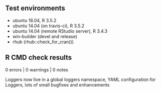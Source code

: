 ## Test environments
* ubuntu 18.04, R 3.5.2
* ubuntu 14.04 (on travis-ci), R 3.5.2
* ubuntu 14.04 (remote RStudio server), R 3.4.3
* win-builder (devel and release)
* rhub (rhub::check_for_cran())


## R CMD check results

0 errors | 0 warnings | 0 notes

Loggers now live in a global loggers namespace, YAML configuration for Loggers,
lots of small bugfixes and enhancements
